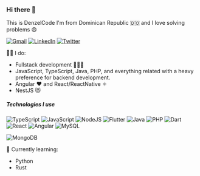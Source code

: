### Hi there 👋

This is DenzelCode I'm from Dominican Republic 🇩🇴 and I love solving problems :smile:

[![Gmail](https://img.shields.io/badge/-GMAIL-D14836?style=for-the-badge&logo=gmail&logoColor=white)](mailto:denzelcodedev@gmail.com)
[![LinkedIn](https://img.shields.io/badge/-LINKEDIN-0077B5?style=for-the-badge&logo=linkedin&logoColor=white)](https://www.linkedin.com/in/denzel-giraldo-591b831a7/)
[![Twitter](https://img.shields.io/badge/-TWITTER-0077B5?style=for-the-badge&logo=twitter&logoColor=white)](https://www.twitter.com/denzelcode/)

👨‍💻 I do:
- Fullstack development 👨🏾‍💻
- JavaScript, TypeScript, Java, PHP, and everything related with a heavy preference for backend development.
- Angular ❤️ and React/ReactNative ⚛️
- NestJS 😻

##### Technologies I use

![TypeScript](https://img.shields.io/badge/-TypeScript-000000?style=flat&logo=typescript)
![JavaScript](https://img.shields.io/badge/-JavaScript-000000?style=flat&logo=javascript)
![NodeJS](https://img.shields.io/badge/-NodeJS-000000?style=flat&logo=node)
![Flutter](https://img.shields.io/badge/-Flutter-000000?style=flat&logo=flutter)
![Java](https://img.shields.io/badge/-Java-000000?style=flat&logo=java)
![PHP](https://img.shields.io/badge/-PHP-000000?style=flat&logo=php)
![Dart](https://img.shields.io/badge/-Dart-000000?style=flat&logo=dart)
![React](https://img.shields.io/badge/-React-000000?style=flat&logo=react)
![Angular](https://img.shields.io/badge/-Angular-000000?style=flat&logo=angular)
![MySQL](https://img.shields.io/badge/-MySQL-000000?style=flat&logo=mysql)

![MongoDB](https://img.shields.io/badge/-MongoDB-000000?style=flat&logo=mongodb)


🌱 Currently learning:
- Python
- Rust
